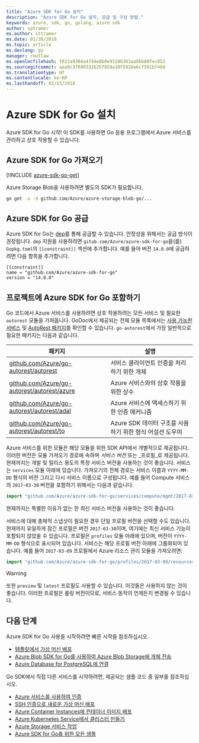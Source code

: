 ```yaml
---
title: "Azure SDK for Go 설치"
description: "Azure SDK for Go 설치, 공급 및 구성 방법."
keywords: azure, sdk, go, golang, azure sdk
author: sptramer
ms.author: sttramer
ms.date: 01/30/2018
ms.topic: article
ms.devlang: go
manager: routlaw
ms.openlocfilehash: f822a9304a4744e0b0e93286303aa8bb80fec852
ms.sourcegitcommit: aaa8c37880332625f858a38f5918e6cf581bf48d
ms.translationtype: HT
ms.contentlocale: ko-KR
ms.lasthandoff: 02/15/2018
---
```

# <a name="installing-the-azure-sdk-for-go"></a>Azure SDK for Go 설치

Azure SDK for Go 시작! 이 SDK를 사용하면 Go 응용 프로그램에서 Azure 서비스를 관리하고 상호 작용할 수 있습니다.

## <a name="get-the-azure-sdk-for-go"></a>Azure SDK for Go 가져오기

[!INCLUDE [azure-sdk-go-get](includes/azure-sdk-go-get.md)]

Azure Storage Blob을 사용하려면 별도의 SDK가 필요합니다.

```bash
go get -u -d github.com/Azure/azure-storage-blob-go/...
```

## <a name="vendoring-the-azure-sdk-for-go"></a>Azure SDK for Go 공급

Azure SDK for Go는 [dep](https://github.com/golang/dep)를 통해 공급할 수 있습니다. 안정성을 위해서는 공급 방식이 권장됩니다. `dep` 지원을 사용하려면 `gitub.com/Azure/azure-sdk-for-go`을(를) `Gopkg.toml`의 `[[constraint]]` 섹션에 추가합니다. 예를 들어 버전 `14.0.0`에 공급하려면 다음 항목을 추가합니다.

```
[[constraint]]
name = "github.com/Azure/azure-sdk-for-go"
version = "14.0.0"
```

## <a name="including-the-azure-sdk-for-go-in-your-project"></a>프로젝트에 Azure SDK for Go 포함하기

Go 코드에서 Azure 서비스를 사용하려면 상호 작용하려는 모든 서비스 및 필요한 `autorest` 모듈을 가져옵니다.
GoDoc에서 제공되는 전체 모듈 목록에서는 [사용 가능한 서비스](https://godoc.org/github.com/Azure/azure-sdk-for-go) 및 [AutoRest 패키지](https://godoc.org/github.com/Azure/go-autorest)를 확인할 수 있습니다. `go-autorest`에서 가장 일반적으로 필요한 패키지는 다음과 같습니다.

| 패키지 | 설명 |
|---------|-------------|
| [github.com/Azure/go-autorest/autorest][autorest] | 서비스 클라이언트 인증을 처리하기 위한 개체 |
| [github.com/Azure/go-autorest/autorest/azure][autorest/azure] | Azure 서비스와의 상호 작용을 위한 상수 |
| [github.com/Azure/go-autorest/autorest/adal][autorest/adal] | Azure 서비스에 액세스하기 위한 인증 메커니즘 |
| [github.com/Azure/go-autorest/autorest/to][autorest/to] | Azure SDK 데이터 구조를 사용하기 위한 형식 어설션 도우미 |

[autorest]: https://godoc.org/github.com/Azure/go-autorest/autorest
[autorest/azure]: https://godoc.org/github.com/Azure/go-autorest/autorest/azure
[autorest/adal]: https://godoc.org/github.com/Azure/go-autorest/autorest/adal
[autorest/to]: https://godoc.org/github.com/Azure/go-autorest/autorest/to

Azure 서비스를 위한 모듈은 해당 모듈을 위한 SDK API에서 개별적으로 제공됩니다. 이러한 버전은 모듈 가져오기 경로에 속하며 _서비스 버전_ 또는 _프로필_로 제공됩니다. 현재까지는 개발 및 릴리스 용도의 특정 서비스 버전을 사용하는 것이 좋습니다. 서비스는 `services` 모듈 아래에 있습니다. 가져오기의 전체 경로는 서비스 이름과 `YYYY-MM-DD` 형식의 버전 그리고 다시 서비스 이름으로 구성됩니다. 예를 들어 Compute 서비스의 `2017-03-30` 버전을 포함하기 위해서는 다음과 같습니다.

```go
import "github.com/Azure/azure-sdk-for-go/services/compute/mgmt/2017-03-30/compute"
```

현재까지는 특별한 이유가 없는 한 최신 서비스 버전을 사용하는 것이 좋습니다.

서비스에 대해 총체적 스냅샷이 필요한 경우 단일 프로필 버전을 선택할 수도 있습니다. 현재까지 유일하게 잠긴 프로필은 버전 `2017-03-30`이며, 여기에는 최신 서비스 기능이 포함되지 않았을 수 있습니다. 프로필은 `profiles` 모듈 아래에 있으며, 버전이 `YYYY-MM-DD` 형식으로 표시되어 있습니다. 서비스는 해당 프로필 버전 아래에 그룹화되어 있습니다. 예를 들어 `2017-03-09` 프로필에서 Azure 리소스 관리 모듈을 가져오려면:

```go
import "github.com/Azure/azure-sdk-for-go/profiles/2017-03-09/resources/mgmt/resources"
```

> [!WARNING]
> 또한 `preview` 및 `latest` 프로필도 사용할 수 있습니다. 이것들은 사용하지 않는 것이 좋습니다. 이러한 프로필은 롤링 버전이므로, 서비스 동작이 언제든지 변경될 수 있습니다.

## <a name="next-steps"></a>다음 단계

Azure SDK for Go 사용을 시작하려면 빠른 시작을 참조하십시오.

* [템플릿에서 가상 머신 배포](azure-sdk-go-qs-vm.md)
* [Azure Blob SDK for Go를 사용하여 Azure Blob Storage에 개체 전송](/azure/storage/blobs/storage-quickstart-blobs-go?toc=%2fgo%2fazure%2ftoc.json)
* [Azure Database for PostgreSQL에 연결](/azure/postgresql/connect-go?toc=%2fgo%2fazure%2ftoc.json)

Go SDK에서 직접 다른 서비스를 시작하려면, 제공되는 샘플 코드 중 일부를 참조하십시오.

* [Azure 서비스를 사용하여 인증](https://github.com/Azure-Samples/azure-sdk-for-go-samples/tree/master/iam)
* [SSH 인증으로 새로운 가상 머신 배포](https://github.com/Azure-Samples/azure-sdk-for-go-samples/tree/master/compute)
* [Azure Container Instances에 컨테이너 이미지 배포](https://github.com/Azure-Samples/azure-sdk-for-go-samples/tree/master/containerinstance)
* [Azure Kubernetes Service에서 클러스터 만들기](https://github.com/Azure-Samples/azure-sdk-for-go-samples/tree/master/containerservice)
* [Azure Storage 서비스 작업](https://github.com/Azure-Samples/azure-sdk-for-go-samples/tree/master/storage)
* [Azure SDK for Go를 위한 모든 샘플](https://github.com/azure-samples/azure-sdk-for-go-samples)
